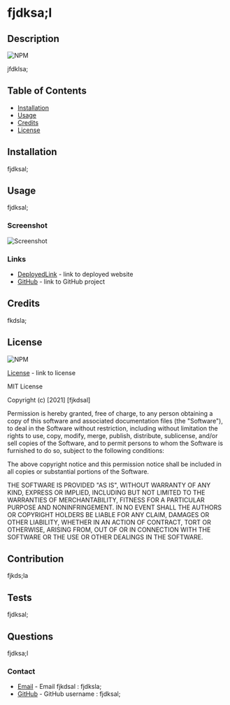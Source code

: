 # fjdksa;l

## Description
![NPM](https://img.shields.io/npm/l/inquirer)

jfdklsa;

## Table of Contents

* [Installation](#installation)
* [Usage](#usage)
* [Credits](#credits)
* [License](#license)

## Installation

fjdksal;

## Usage

fjdksal;

### Screenshot

![Screenshot](fjdksal;)

### Links

* [DeployedLink](fjkdsal;) - link to deployed website
* [GitHub](fjkdasl;) - link to GitHub project

## Credits

fkdsla;

## License
![NPM](https://img.shields.io/npm/l/inquirer)

[License](https://choosealicense.com/licenses/mit) - link to license


MIT License

Copyright (c) [2021] [fjkdsal]

Permission is hereby granted, free of charge, to any person obtaining a copy
of this software and associated documentation files (the "Software"), to deal
in the Software without restriction, including without limitation the rights
to use, copy, modify, merge, publish, distribute, sublicense, and/or sell
copies of the Software, and to permit persons to whom the Software is
furnished to do so, subject to the following conditions:

The above copyright notice and this permission notice shall be included in all
copies or substantial portions of the Software.

THE SOFTWARE IS PROVIDED "AS IS", WITHOUT WARRANTY OF ANY KIND, EXPRESS OR
IMPLIED, INCLUDING BUT NOT LIMITED TO THE WARRANTIES OF MERCHANTABILITY,
FITNESS FOR A PARTICULAR PURPOSE AND NONINFRINGEMENT. IN NO EVENT SHALL THE
AUTHORS OR COPYRIGHT HOLDERS BE LIABLE FOR ANY CLAIM, DAMAGES OR OTHER
LIABILITY, WHETHER IN AN ACTION OF CONTRACT, TORT OR OTHERWISE, ARISING FROM,
OUT OF OR IN CONNECTION WITH THE SOFTWARE OR THE USE OR OTHER DEALINGS IN THE
SOFTWARE.


## Contribution

fjkds;la



## Tests

fjdksal;

## Questions

fjdksa;l

### Contact

* [Email](mailto:fjdksla;) - Email fjkdsal : fjdksla;
* [GitHub](https://github.com/fjdksal;) - GitHub username : fjdksal;

